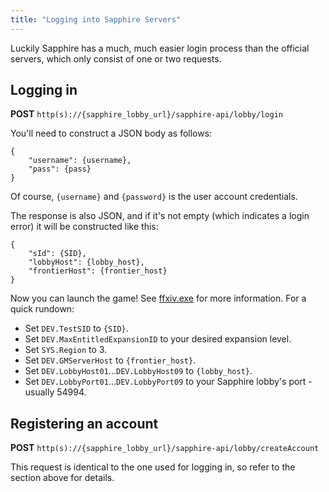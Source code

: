 ```yaml
---
title: "Logging into Sapphire Servers"
---
```


Luckily Sapphire has a much, much easier login process than the official servers, which only consist of one or two requests.

## Logging in

**POST** `http(s)://{sapphire_lobby_url}/sapphire-api/lobby/login`

You'll need to construct a JSON body as follows:

```
{
    "username": {username},
    "pass": {pass}
}
```

Of course, `{username}` and `{password}` is the user account credentials.

The response is also JSON, and if it's not empty (which indicates a login error) it will be constructed like this:

```
{
    "sId": {SID},
    "lobbyHost": {lobby_host},
    "frontierHost": {frontier_host}
}
```

Now you can launch the game! See [ffxiv.exe](executable/ffxiv) for more information. For a quick rundown:
* Set `DEV.TestSID` to `{SID}`.
* Set `DEV.MaxEntitledExpansionID` to your desired expansion level.
* Set `SYS.Region` to 3.
* Set `DEV.GMServerHost` to `{frontier_host}`.
* Set `DEV.LobbyHost01`...`DEV.LobbyHost09` to `{lobby_host}`.
* Set `DEV.LobbyPort01`...`DEV.LobbyPort09` to your Sapphire lobby's port - usually 54994.

## Registering an account

**POST** `http(s)://{sapphire_lobby_url}/sapphire-api/lobby/createAccount`

This request is identical to the one used for logging in, so refer to the section above for details.
